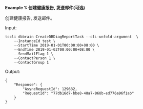 **Example 1: 创建健康报告, 发送邮件(可选)**

创建健康报告, 发送邮件。

Input: 

```
tccli dbbrain CreateDBDiagReportTask --cli-unfold-argument  \
    --InstanceId test \
    --StartTime 2019-01-01T00:00:00+08:00 \
    --EndTime 2019-01-02T00:00:00+08:00 \
    --SendMailFlag 1 \
    --ContactPerson 1 \
    --ContactGroup 1
```

Output: 
```
{
    "Response": {
        "AsyncRequestId": 129632,
        "RequestId": "77db16d7-bbe8-48a7-868b-ed776a96f1ab"
    }
}
```

